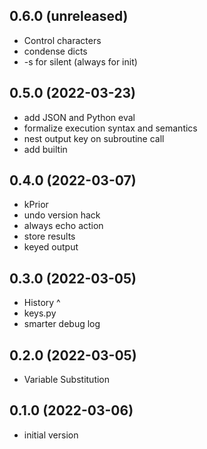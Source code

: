 0.6.0 (unreleased)
------------------

- Control characters
- condense dicts
- -s for silent (always for init)


0.5.0 (2022-03-23)
------------------

- add JSON and Python eval
- formalize execution syntax and semantics
- nest output key on subroutine call
- add builtin


0.4.0 (2022-03-07)
------------------

- kPrior
- undo version hack
- always echo action
- store results
- keyed output


0.3.0 (2022-03-05)
------------------

- History ^
- keys.py
- smarter debug log


0.2.0 (2022-03-05)
------------------

- Variable Substitution


0.1.0 (2022-03-06)
------------------

- initial version
